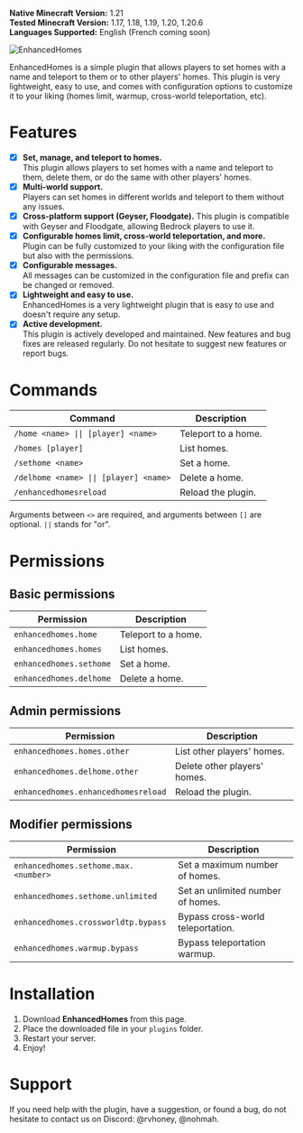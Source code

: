 **Native Minecraft Version:** 1.21  
**Tested Minecraft Version:** 1.17, 1.18, 1.19, 1.20, 1.20.6  
**Languages Supported:** English (French coming soon)  

![EnhancedHomes](https://media.discordapp.net/attachments/1250630591154749491/1250630845132308543/enhancedhomes.jpg?ex=666ba43d&is=666a52bd&hm=19fad3b06d0f0805fb389a3e66219c17625b45ffc6e3478731b8e00be75dd9bb&=&format=webp)

EnhancedHomes is a simple plugin that allows players to set homes with a name and teleport to them or to other players' homes. This plugin is very lightweight, easy to use, and comes with configuration options to customize it to your liking (homes limit, warmup, cross-world teleportation, etc).

# Features
- [X] **Set, manage, and teleport to homes.**  
This plugin allows players to set homes with a name and teleport to them, delete them, or do the same with other players' homes.
- [X] **Multi-world support.**  
Players can set homes in different worlds and teleport to them without any issues.
- [X] **Cross-platform support (Geyser, Floodgate).**
This plugin is compatible with Geyser and Floodgate, allowing Bedrock players to use it.
- [X] **Configurable homes limit, cross-world teleportation, and more.**  
Plugin can be fully customized to your liking with the configuration file but also with the permissions.
- [X] **Configurable messages.**  
All messages can be customized in the configuration file and prefix can be changed or removed.
- [X] **Lightweight and easy to use.**  
EnhancedHomes is a very lightweight plugin that is easy to use and doesn't require any setup.
- [X] **Active development.**  
  This plugin is actively developed and maintained. New features and bug fixes are released regularly. Do not hesitate to suggest new features or report bugs.

# Commands

| Command                                | Description          |
|----------------------------------------|----------------------|
| `/home <name> \|\| [player] <name>`    | Teleport to a home.  |
| `/homes [player]`                      | List homes.          |
| `/sethome <name>`                      | Set a home.          |
| `/delhome <name> \|\| [player] <name>` | Delete a home.       |
| `/enhancedhomesreload`                 | Reload the plugin.   |

Arguments between `<>` are required, and arguments between `[]` are optional. `||` stands for "or".

# Permissions

## Basic permissions

| Permission                           | Description         |
|--------------------------------------|---------------------|
| `enhancedhomes.home`                 | Teleport to a home. |
| `enhancedhomes.homes`                | List homes.         |
| `enhancedhomes.sethome`              | Set a home.         |
| `enhancedhomes.delhome`              | Delete a home.      |

## Admin permissions

| Permission                           | Description                  |
|--------------------------------------|------------------------------|
| `enhancedhomes.homes.other`          | List other players' homes.   |
| `enhancedhomes.delhome.other`        | Delete other players' homes. |
| `enhancedhomes.enhancedhomesreload`  | Reload the plugin.           |

## Modifier permissions

| Permission                             | Description                        |
|----------------------------------------|------------------------------------|
| `enhancedhomes.sethome.max.<number>`   | Set a maximum number of homes.     |
| `enhancedhomes.sethome.unlimited`      | Set an unlimited number of homes.  |
| `enhancedhomes.crossworldtp.bypass`    | Bypass cross-world teleportation.  |
| `enhancedhomes.warmup.bypass`          | Bypass teleportation warmup.       |

# Installation

1. Download **EnhancedHomes** from this page.
2. Place the downloaded file in your `plugins` folder.
3. Restart your server.
4. Enjoy!

# Support

If you need help with the plugin, have a suggestion, or found a bug, do not hesitate to contact us on Discord: @rvhoney, @nohmah.
